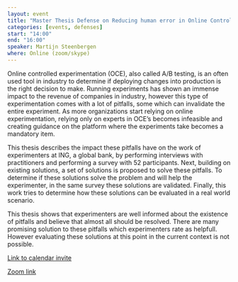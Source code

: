 ```yaml
---
layout: event
title: "Master Thesis Defense on Reducing human error in Online Controlled Experiments"
categories: [events, defenses]
start: "14:00"
end: "16:00"
speaker: Martijn Steenbergen
where: Online (zoom/skype)
---
```


Online controlled experimentation (OCE), also called A/B testing, is an often used tool in industry to determine if deploying changes into production is the right decision to make. Running experiments has shown an immense impact to the revenue of companies in industry, however this type of experimentation comes with a lot of pitfalls, some which can invalidate the entire experiment. As more organizations start relying on online experimentation, relying only on experts in OCE’s becomes infeasible and creating guidance on the platform where the experiments take becomes a mandatory item.

This thesis describes the impact these pitfalls have on the work of experimenters at ING, a global bank, by performing interviews with practitioners and performing a survey with 52 participants. Next, building on existing solutions, a set of solutions is proposed to solve these pitfalls. To determine if these solutions solve the problem and will help the experimenter, in the same survey these solutions are validated. Finally, this work tries to determine how these solutions can be evaluated in a real world scenario.

This thesis shows that experimenters are well informed about the existence of pitfalls and believe that almost all should be resolved. There are many promising solution to these pitfalls which experimenters rate as helpfull. However evaluating these solutions at this point in the current context is not possible.

[Link to calendar invite](https://events.nntn.nl/thesis-defense)

[Zoom link](http://lnk.nntn.nl/thesis-defense/)
